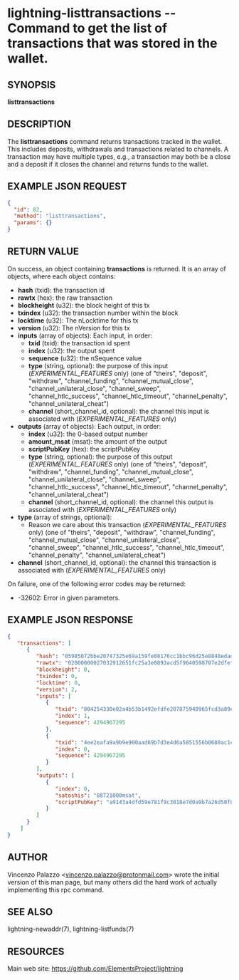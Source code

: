 lightning-listtransactions -- Command to get the list of transactions that was stored in the wallet.
============================================================

SYNOPSIS
--------

**listtransactions**

DESCRIPTION
-----------

The **listtransactions** command returns transactions tracked in the wallet. This includes deposits, withdrawals and transactions related to channels. A transaction may have multiple types, e.g., a transaction may both be a close and a deposit if it closes the channel and returns funds to the wallet.

EXAMPLE JSON REQUEST
------------
```json
{
  "id": 82,
  "method": "listtransactions",
  "params": {}
}
```

RETURN VALUE
------------

[comment]: # (GENERATE-FROM-SCHEMA-START)
On success, an object containing **transactions** is returned.  It is an array of objects, where each object contains:
- **hash** (txid): the transaction id
- **rawtx** (hex): the raw transaction
- **blockheight** (u32): the block height of this tx
- **txindex** (u32): the transaction number within the block
- **locktime** (u32): The nLocktime for this tx
- **version** (u32): The nVersion for this tx
- **inputs** (array of objects): Each input, in order:
  - **txid** (txid): the transaction id spent
  - **index** (u32): the output spent
  - **sequence** (u32): the nSequence value
  - **type** (string, optional): the purpose of this input (*EXPERIMENTAL_FEATURES* only) (one of "theirs", "deposit", "withdraw", "channel_funding", "channel_mutual_close", "channel_unilateral_close", "channel_sweep", "channel_htlc_success", "channel_htlc_timeout", "channel_penalty", "channel_unilateral_cheat")
  - **channel** (short_channel_id, optional): the channel this input is associated with (*EXPERIMENTAL_FEATURES* only)
- **outputs** (array of objects): Each output, in order:
  - **index** (u32): the 0-based output number
  - **amount_msat** (msat): the amount of the output
  - **scriptPubKey** (hex): the scriptPubKey
  - **type** (string, optional): the purpose of this output (*EXPERIMENTAL_FEATURES* only) (one of "theirs", "deposit", "withdraw", "channel_funding", "channel_mutual_close", "channel_unilateral_close", "channel_sweep", "channel_htlc_success", "channel_htlc_timeout", "channel_penalty", "channel_unilateral_cheat")
  - **channel** (short_channel_id, optional): the channel this output is associated with (*EXPERIMENTAL_FEATURES* only)
- **type** (array of strings, optional):
  - Reason we care about this transaction (*EXPERIMENTAL_FEATURES* only) (one of "theirs", "deposit", "withdraw", "channel_funding", "channel_mutual_close", "channel_unilateral_close", "channel_sweep", "channel_htlc_success", "channel_htlc_timeout", "channel_penalty", "channel_unilateral_cheat")
- **channel** (short_channel_id, optional): the channel this transaction is associated with (*EXPERIMENTAL_FEATURES* only)

[comment]: # (GENERATE-FROM-SCHEMA-END)
  
On failure, one of the following error codes may be returned:
- -32602: Error in given parameters.

EXAMPLE JSON RESPONSE
-----
```json
{
   "transactions": [
      {
         "hash": "05985072bbe20747325e69a159fe08176cc1bbc96d25e8848edad2dddc1165d0",
         "rawtx": "02000000027032912651fc25a3e0893acd5f9640598707e2dfef92143bb5a4020e335442800100000017160014a5f48b9aa3cb8ca6cc1040c11e386745bb4dc932ffffffffd229a4b4f78638ebcac10a68b0561585a5d6e4d3b769ad0a909e9b9afaeae24e00000000171600145c83da9b685f9142016c6f5eb5f98a45cfa6f686ffffffff01915a01000000000017a9143a4dfd59e781f9c3018e7d0a9b7a26d58f8d22bf8700000000",
         "blockheight": 0,
         "txindex": 0,
         "locktime": 0,
         "version": 2,
         "inputs": [
            {
               "txid": "804254330e02a4b53b1492efdfe207875940965fcd3a89e0a325fc5126913270",
               "index": 1,
               "sequence": 4294967295
            },
            {
               "txid": "4ee2eafa9a9b9e900aad69b7d3e4d6a5851556b0680ac1caeb3886f7b4a429d2",
               "index": 0,
               "sequence": 4294967295
            }
         ],
         "outputs": [
            {
               "index": 0,
               "satoshis": "88721000msat",
               "scriptPubKey": "a9143a4dfd59e781f9c3018e7d0a9b7a26d58f8d22bf87"
            }
         ]
      }
    ]
}
```


AUTHOR
------

Vincenzo Palazzo <<vincenzo.palazzo@protonmail.com>> wrote the initial version of this man page, but many others did the hard work of actually implementing this rpc command.

SEE ALSO
--------

lightning-newaddr(7), lightning-listfunds(7)

RESOURCES
---------

Main web site: <https://github.com/ElementsProject/lightning>

[comment]: # ( SHA256STAMP:4d5d2f1cea0668b3e58e73a93fe6d217ac4a8c740bed09fcdce21c9e72daae99)
